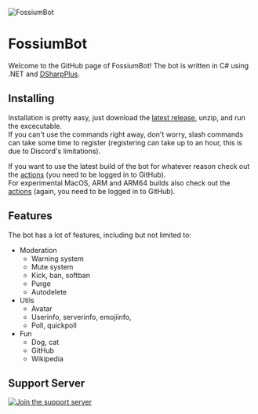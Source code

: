 ![FossiumBot](https://raw.githubusercontent.com/Fossium-Team/FossiumBot/main/images/FossiumBot_Full_White.png)
# FossiumBot
Welcome to the GitHub page of FossiumBot!
The bot is written in C# using .NET and [DSharpPlus](https://dsharpplus.github.io).

## Installing
Installation is pretty easy, just download the [latest release](https://github.com/Fossium-Team/FossiumBot/releases/latest), unzip, and run the excecutable.\
If you can't use the commands right away, don't worry, slash commands can take some time to register (registering can take up to an hour, this is due to Discord's limitations).

If you want to use the latest build of the bot for whatever reason check out the [actions](https://github.com/Fossium-Team/FossiumBot/actions) (you need to be logged in to GitHub).\
For experimental MacOS, ARM and ARM64 builds also check out the [actions](https://github.com/Fossium-Team/FossiumBot/actions) (again, you need to be logged in to GitHub).

## Features
The bot has a lot of features, including but not limited to:
- Moderation
  - Warning system
  - Mute system
  - Kick, ban, softban
  - Purge
  - Autodelete
- Utils
  - Avatar
  - Userinfo, serverinfo, emojiinfo,
  - Poll, quickpoll
- Fun
  - Dog, cat
  - GitHub
  - Wikipedia

## Support Server
[![Join the support server](https://discord.com/api/guilds/848464241219338250/widget.png?style=banner2)](http://discord.gg/myzbqnVUFN)
